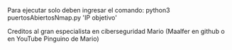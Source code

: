 Para ejecutar solo deben ingresar el comando:
python3 puertosAbiertosNmap.py 'IP objetivo'


Creditos al gran especialista en ciberseguridad Mario (Maalfer en github o en YouTube Pinguino de Mario)
